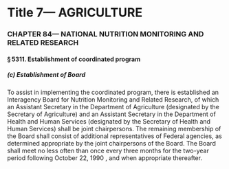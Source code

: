 
# Title 7— AGRICULTURE
### CHAPTER 84— NATIONAL NUTRITION MONITORING AND RELATED RESEARCH
#### § 5311. Establishment of coordinated program
##### (c) Establishment of Board

To assist in implementing the coordinated program, there is established an Interagency Board for Nutrition Monitoring and Related Research, of which an Assistant Secretary in the Department of Agriculture (designated by the Secretary of Agriculture) and an Assistant Secretary in the Department of Health and Human Services (designated by the Secretary of Health and Human Services) shall be joint chairpersons. The remaining membership of the Board shall consist of additional representatives of Federal agencies, as determined appropriate by the joint chairpersons of the Board. The Board shall meet no less often than once every three months for the two-year period following October 22, 1990 , and when appropriate thereafter.
